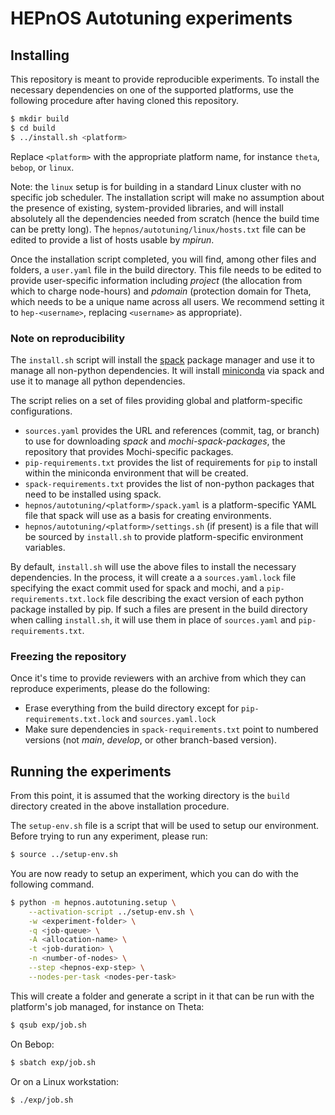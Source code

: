 # HEPnOS Autotuning experiments

## Installing

This repository is meant to provide reproducible experiments.
To install the necessary dependencies on one of the supported
platforms, use the following procedure after having cloned
this repository.

```bash
$ mkdir build
$ cd build
$ ../install.sh <platform>
```

Replace `<platform>` with the appropriate platform name, for
instance `theta`, `bebop`, or `linux`.

Note: the `linux` setup is for building in a standard Linux cluster
with no specific job scheduler. The installation script will make
no assumption about the presence of existing, system-provided libraries,
and will install absolutely all the dependencies needed from scratch
(hence the build time can be pretty long). The `hepnos/autotuning/linux/hosts.txt`
file can be edited to provide a list of hosts usable by _mpirun_.

Once the installation script completed, you will find, among other files and
folders, a `user.yaml` file in the build directory. This file needs to be
edited to provide user-specific information including _project_ (the allocation
from which to charge node-hours) and _pdomain_ (protection domain for Theta,
which needs to be a unique name across all users. We recommend setting it to
`hep-<username>`, replacing `<username>` as appropriate).

### Note on reproducibility

The `install.sh` script will install the [spack](https://spack.readthedocs.io/)
package manager and use it to manage all non-python dependencies. It will
install [miniconda](https://docs.conda.io/en/latest/miniconda.html) via spack
and use it to manage all python dependencies.

The script relies on a set of files providing global and platform-specific
configurations.
- `sources.yaml` provides the URL and references (commit, tag, or branch)
  to use for downloading _spack_ and _mochi-spack-packages_, the repository
  that provides Mochi-specific packages.
- `pip-requirements.txt` provides the list of requirements for `pip` to
  install within the miniconda environment that will be created.
- `spack-requirements.txt` provides the list of non-python packages that
  need to be installed using spack.
- `hepnos/autotuning/<platform>/spack.yaml` is a platform-specific YAML
  file that spack will use as a basis for creating environments.
- `hepnos/autotuning/<platform>/settings.sh` (if present) is a file
  that will be sourced by `install.sh` to provide platform-specific
  environment variables.

By default, `install.sh` will use the above files to install the necessary
dependencies. In the process, it will create a a `sources.yaml.lock` file
specifying the exact commit used for spack and mochi, and a `pip-requirements.txt.lock`
file describing the exact version of each python package installed by pip.
If such a files are present in the build directory when calling `install.sh`,
it will use them in place of `sources.yaml` and `pip-requirements.txt`.

### Freezing the repository

Once it's time to provide reviewers with an archive from which they
can reproduce experiments, please do the following:
- Erase everything from the build directory except for
  `pip-requirements.txt.lock` and `sources.yaml.lock`
- Make sure dependencies in `spack-requirements.txt` point to
  numbered versions (not _main_, _develop_, or other branch-based version).

## Running the experiments

From this point, it is assumed that the working directory is the `build` directory
created in the above installation procedure.

The `setup-env.sh` file is a script that will be used to setup our environment.
Before trying to run any experiment, please run:

```bash
$ source ../setup-env.sh
```

You are now ready to setup an experiment, which you can do with the following command.

```bash
$ python -m hepnos.autotuning.setup \
    --activation-script ../setup-env.sh \
    -w <experiment-folder> \
    -q <job-queue> \
    -A <allocation-name> \
    -t <job-duration> \
    -n <number-of-nodes> \
    --step <hepnos-exp-step> \
    --nodes-per-task <nodes-per-task>
```

This will create a folder and generate a script in it that can be run with the
platform's job managed, for instance on Theta:

```bash
$ qsub exp/job.sh
```

On Bebop:

```bash
$ sbatch exp/job.sh
```

Or on a Linux workstation:

```bash
$ ./exp/job.sh
```
